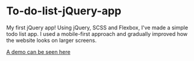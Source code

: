 # To-do-list-jQuery-app
My first jQuery app!
Using jQuery, SCSS and Flexbox, I've made a simple todo list app. I used a mobile-first approach and gradually improved how the website looks on larger screens.

[A demo can be seen here](https://jamieomaguire.github.io/todo/ "todo demo")
